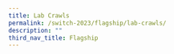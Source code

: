 ```yaml
---
title: Lab Crawls
permalink: /switch-2023/flagship/lab-crawls/
description: ""
third_nav_title: Flagship
---
```

